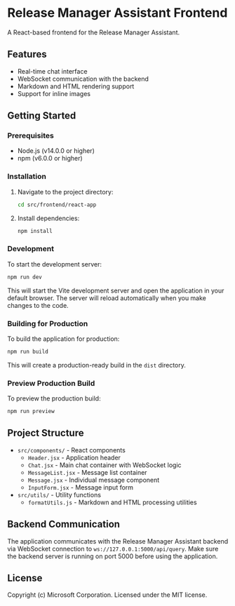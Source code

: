# Release Manager Assistant Frontend

A React-based frontend for the Release Manager Assistant.

## Features

- Real-time chat interface
- WebSocket communication with the backend
- Markdown and HTML rendering support
- Support for inline images

## Getting Started

### Prerequisites

- Node.js (v14.0.0 or higher)
- npm (v6.0.0 or higher)

### Installation

1. Navigate to the project directory:

   ```bash
   cd src/frontend/react-app
   ```

2. Install dependencies:

   ```bash
   npm install
   ```

### Development

To start the development server:

```bash
npm run dev
```

This will start the Vite development server and open the application in your default browser. The server will reload automatically when you make changes to the code.

### Building for Production

To build the application for production:

```bash
npm run build
```

This will create a production-ready build in the `dist` directory.

### Preview Production Build

To preview the production build:

```bash
npm run preview
```

## Project Structure

- `src/components/` - React components
  - `Header.jsx` - Application header
  - `Chat.jsx` - Main chat container with WebSocket logic
  - `MessageList.jsx` - Message list container
  - `Message.jsx` - Individual message component
  - `InputForm.jsx` - Message input form
- `src/utils/` - Utility functions
  - `formatUtils.js` - Markdown and HTML processing utilities

## Backend Communication

The application communicates with the Release Manager Assistant backend via WebSocket connection to `ws://127.0.0.1:5000/api/query`. Make sure the backend server is running on port 5000 before using the application.

## License

Copyright (c) Microsoft Corporation. Licensed under the MIT license.